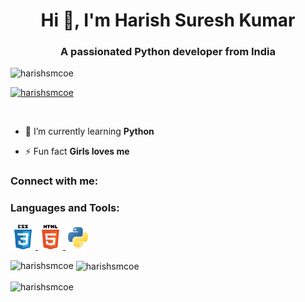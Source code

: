 <h1 align="center">Hi 👋, I'm Harish Suresh Kumar</h1>
<h3 align="center">A passionated Python developer from India</h3>

<p align="left"> <img src="https://komarev.com/ghpvc/?username=harishsmcoe&label=Profile%20views&color=0e75b6&style=flat" alt="harishsmcoe" /> </p>

<p align="left"> <a href="https://github.com/ryo-ma/github-profile-trophy"><img src="https://github-profile-trophy.vercel.app/?username=harishsmcoe" alt="harishsmcoe" /></a> </p>

<p align="left"> <a href="https://twitter.com/" target="blank"><img src="https://img.shields.io/twitter/follow/?logo=twitter&style=for-the-badge" alt="" /></a> </p>

- 🌱 I’m currently learning **Python**

- ⚡ Fun fact **Girls loves me**

<h3 align="left">Connect with me:</h3>
<p align="left">
</p>

<h3 align="left">Languages and Tools:</h3>
<p align="left"> <a href="https://www.w3schools.com/css/" target="_blank" rel="noreferrer"> <img src="https://raw.githubusercontent.com/devicons/devicon/master/icons/css3/css3-original-wordmark.svg" alt="css3" width="40" height="40"/> </a> <a href="https://www.w3.org/html/" target="_blank" rel="noreferrer"> <img src="https://raw.githubusercontent.com/devicons/devicon/master/icons/html5/html5-original-wordmark.svg" alt="html5" width="40" height="40"/> </a> <a href="https://www.python.org" target="_blank" rel="noreferrer"> <img src="https://raw.githubusercontent.com/devicons/devicon/master/icons/python/python-original.svg" alt="python" width="40" height="40"/> </a> </p>

<p><img align="left" src="https://github-readme-stats.vercel.app/api/top-langs?username=harishsmcoe&show_icons=true&locale=en&layout=compact" alt="harishsmcoe" /></p>

<p>&nbsp;<img align="center" src="https://github-readme-stats.vercel.app/api?username=harishsmcoe&show_icons=true&locale=en" alt="harishsmcoe" /></p>

<p><img align="center" src="https://github-readme-streak-stats.herokuapp.com/?user=harishsmcoe&" alt="harishsmcoe" /></p>

